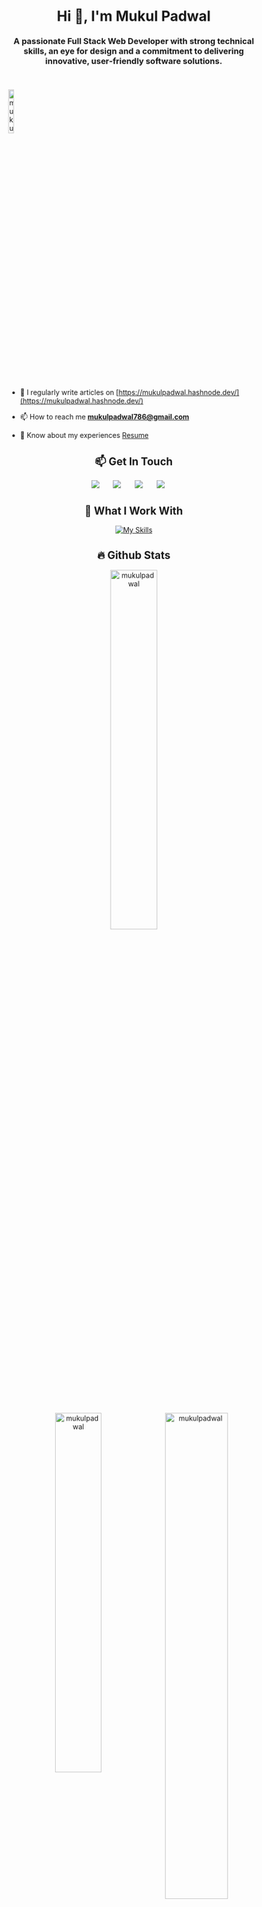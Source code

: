 <h1 align="center">Hi 👋, I'm Mukul Padwal</h1> 
<h3 align="center">A passionate Full Stack Web Developer with strong technical skills, an eye for design and a commitment to delivering innovative, user‑friendly
software solutions.</h3>
<br>
<p align="left"> <img width="15%" src="https://komarev.com/ghpvc/?username=mukulpadwal&label=Profile%20views&color=0e75b6&style=flat" alt="mukulpadwal" /> </p>


- 📝 I regularly write articles on [https://mukulpadwal.hashnode.dev/](https://mukulpadwal.hashnode.dev/)

- 📫 How to reach me **mukulpadwal786@gmail.com**

- 📄 Know about my experiences [Resume](https://drive.google.com/file/d/1bIDzCeSjkVEq-oMNUz0v9-XvIScUSOMT/view?usp=share_link)

<h2 align="center">📫 Get In Touch</h2>

<p align="center">
  <a href="mailto:mukulpadwal786@gmail.com"><img src="https://img.shields.io/badge/Gmail-D14836?style=for-the-badge&logo=gmail&logoColor=white"></a>
  &#8287;&#8287;&#8287;&#8287;&#8287;
  <a href="https://www.linkedin.com/in/mukulpadwal/"><img src="https://img.shields.io/badge/LinkedIn-0077B5?style=for-the-badge&logo=linkedin&logoColor=white"></a>
  &#8287;&#8287;&#8287;&#8287;&#8287;
  <a href="https://twitter.com/padwalmukul"><img src="https://img.shields.io/badge/Twitter-D14836?style=for-the-badge&logo=twitter&logoColor=white&color=blue"></a>
  &#8287;&#8287;&#8287;&#8287;&#8287;
  <a href="https://mukulpadwal.netlify.app/"><img src="https://img.shields.io/badge/portfolio-0A0A0A?style=for-the-badge&logo=dev.to&logoColor=white"></a>
  &#8287;&#8287;&#8287;&#8287;&#8287;
</p>

<h2 align="center">👯 What I Work With</h2>
<div align="center">
  
  [![My Skills](https://skillicons.dev/icons?i=java,py,js,ts,androidstudio,html,css,sass,tailwind,bootstrap,materialui,react,git,nodejs,express,mongodb,firebase,netlify,vercel,vscode,postman,linux)](https://skillicons.dev)
 
<h2 align="center">🔥 Github Stats</h2>
  
  <a href="https://github.com/mukulpadwal"> <img align="center" width="43%" src="https://github-readme-stats.vercel.app/api?username=mukulpadwal&show_icons=true&locale=en" alt="mukulpadwal" /> </a>
  
  <a href="https://github.com/mukulpadwal"><img align="right" width="50%" src="https://github-readme-streak-stats.herokuapp.com/?user=mukulpadwal&" alt="mukulpadwal" /></a>
  
  <a href="https://github.com/mukulpadwal"><img img align="right" width="43%" src="https://github-readme-stats.vercel.app/api/top-langs?username=mukulpadwal&show_icons=true&locale=en&layout=compact" alt="mukulpadwal" /></a>
  



